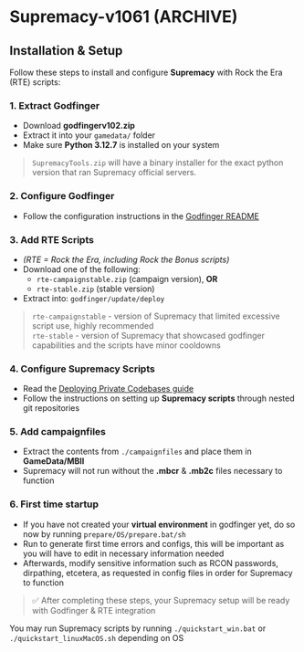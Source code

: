 # Supremacy-v1061 (ARCHIVE)

## Installation & Setup

Follow these steps to install and configure **Supremacy** with Rock the Era (RTE) scripts:

### 1. Extract Godfinger
- Download **godfingerv102.zip**
- Extract it into your `gamedata/` folder
- Make sure **Python 3.12.7** is installed on your system

> `SupremacyTools.zip` will have a binary installer for the exact python version that ran Supremacy official servers.

### 2. Configure Godfinger
- Follow the configuration instructions in the [Godfinger README](https://github.com/MBII-Galactic-Conquest/godfinger)


### 3. Add RTE Scripts
- *(RTE = Rock the Era, including Rock the Bonus scripts)*
- Download one of the following:
  - `rte-campaignstable.zip` (campaign version), **OR**
  - `rte-stable.zip` (stable version)
- Extract into: `godfinger/update/deploy`

> `rte-campaignstable` - version of Supremacy that limited excessive script use, highly recommended</br>
> `rte-stable` - version of Supremacy that showcased godfinger capabilities and the scripts have minor cooldowns

### 4. Configure Supremacy Scripts
- Read the [Deploying Private Codebases guide](https://github.com/MBII-Galactic-Conquest/godfinger?tab=readme-ov-file#deploying-private-codebases)
- Follow the instructions on setting up **Supremacy scripts** through nested git repositories

### 5. Add campaignfiles
- Extract the contents from `./campaignfiles` and place them in **GameData/MBII**
- Supremacy will not run without the **.mbcr** & **.mb2c** files necessary to function

### 6. First time startup
- If you have not created your **virtual environment** in godfinger yet, do so now by running `prepare/OS/prepare.bat/sh`
- Run to generate first time errors and configs, this will be important as you will have to edit in necessary information needed
- Afterwards, modify sensitive information such as RCON passwords, dirpathing, etcetera, as requested in config files in order for Supremacy to function

> ✅ After completing these steps, your Supremacy setup will be ready with Godfinger & RTE integration

You may run Supremacy scripts by running `./quickstart_win.bat` or `./quickstart_linuxMacOS.sh` depending on OS
